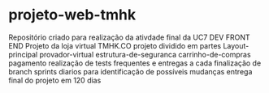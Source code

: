 # projeto-web-tmhk
Repositório criado para realização da ativdade final da UC7 DEV FRONT END
Projeto da loja virtual  TMHK.CO
projeto dividido em  partes 
Layout-principal
provador-virtual
estrutura-de-seguranca
carrinho-de-compras
pagamento
realização de tests frequentes e entregas a cada finalização de branch
sprints diarios para identificação de possíveis mudanças
entrega final do projeto em 120 dias

<linha de codigo adicionada para teste>
